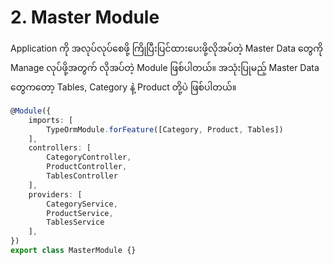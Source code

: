 # 2. Master Module

Application ကို အလုပ်လုပ်စေဖို့ ကြိုပြီးပြင်ထားပေးဖို့လိုအပ်တဲ့ Master Data တွေကို Manage လုပ်ဖို့အတွက် လိုအပ်တဲ့ Module ဖြစ်ပါတယ်။ အသုံးပြုမည့် Master Data တွေကတော့ Tables, Category နဲ့ Product တို့ပဲ ဖြစ်ပါတယ်။

```typescript
@Module({
    imports: [
        TypeOrmModule.forFeature([Category, Product, Tables])
    ],
    controllers: [
        CategoryController,
        ProductController,
        TablesController
    ],
    providers: [
        CategoryService,
        ProductService,
        TablesService
    ],
})
export class MasterModule {}
```